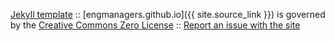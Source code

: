 

[Jekyll template](https://github.com/t413/SinglePaged) :: [engmanagers.github.io]({{ site.source_link }}) is governed by the [Creative Commons Zero License](https://creativecommons.org/publicdomain/zero/1.0/) :: [Report an issue with the site](https://github.com/witchat/witchat.github.io/issues/new)
